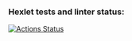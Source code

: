 ### Hexlet tests and linter status:
[![Actions Status](https://github.com/serezhabespalov/data-analytics-project-92/actions/workflows/hexlet-check.yml/badge.svg)](https://github.com/serezhabespalov/data-analytics-project-92/actions)
